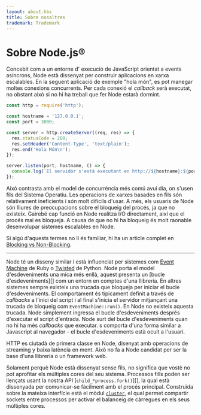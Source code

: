 ```yaml
---
layout: about.hbs
title: Sobre nosaltres
trademark: Trademark
---
```

# Sobre Node.js&reg;

Concebit com a un entorne d' execució de JavaScript orientat a events asíncrons, Node està dissenyat
per construir aplicacions en xarxa escalables. En la seguent aplicació de exemple "hola món", es pot
manegar moltes conexions concurrents. Per cada conexió el *callback* serà executat, no obstant això
si no hi ha treball que fer Node estarà dormint.

```javascript
const http = require('http');

const hostname = '127.0.0.1';
const port = 3000;

const server = http.createServer((req, res) => {
  res.statusCode = 200;
  res.setHeader('Content-Type', 'text/plain');
  res.end('Hola Món\n');
});

server.listen(port, hostname, () => {
  console.log(`El servidor s'està executant en http://${hostname}:${port}/`);
});
```
Això contrasta amb el model de concurrència més comú avui dia, on s'usen fils del
Sistema Operatiu. Les operacions de xarxes basades en fils són relativament ineficients
i són molt difícils d'usar. A més, els usuaris de Node són lliures de preocupacions
sobre el bloqueig del procés, ja que no existeix. Gairebé cap funció en Node realitza
I/O directament, així que el procés mai es bloqueja. A causa de que no hi ha bloqueig
és molt raonable desenvolupar sistemes escalables en Node.

Si algú d'aquests termes no li és familiar, hi ha un article complet en
[Blocking vs Non-Blocking][].

---

Node té un disseny similar i està influenciat per sistemes com [Event Machine][] 
de Ruby o [Twisted][] de Python. Node porta el model d'esdeveniments una mica
més enllà, aquest presenta un [bucle d'esdeveniments][] com un entorn en comptes d'una llibreria.
En altres sistemes sempre existeix una trucada que bloqueja per iniciar el bucle d'esdeveniments.
El comportament és típicament definit a través de *callbacks* a l'inici del script i al final
s'inicia el servidor mitjançant una trucada de bloqueig com `EventMachine::run()`. En Node no
existeix aquesta trucada. Node simplement ingressa el bucle d'esdeveniments després d'executar
el script d'entrada. Node surt del bucle d'esdeveniments quan no hi ha més *callbacks* que executar.
s comporta d'una forma similar a Javascript al navegador - el bucle d'esdeveniments està ocult a l'usuari.

HTTP es ciutadà de primera classe en Node, disenyat amb operacions de streaming y baixa latència
en ment. Això no fa a Node candidat per ser la base d'una llibrería o un framework web.

Solament perquè Node està dissenyat sense fils, no significa que vostè no pot aprofitar els
múltiples cores del seu sistema. Processos fills poden ser llençats usant la nostra API
[`child_*process.fork()`][], la qual està dissenyada per comunicar-se fàcilment amb el procés
principal. Construïda sobre la mateixa interfície està el mòdul [`cluster`][], el qual permet
compartir sockets entre processos per activar el balanceig de càrregues en els seus múltiples cores.

[Blocking vs Non-Blocking]: https://github.com/nodejs/node/blob/master/doc/topics/blocking-vs-non-blocking.md
[`child_process.fork()`]: https://nodejs.org/api/child_process.html#child_process_child_process_fork_modulepath_args_options
[`cluster`]: https://nodejs.org/api/cluster.html
[bucle de eventos]: https://github.com/nodejs/node/blob/master/doc/topics/event-loop-timers-and-nexttick.md
[Event Machine]: http://rubyeventmachine.com/
[Twisted]: http://twistedmatrix.com/

